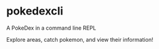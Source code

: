 # pokedexcli
A PokeDex in a command line REPL

Explore areas, catch pokemon, and view their information!
